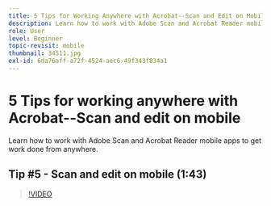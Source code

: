 ```yaml
---
title: 5 Tips for Working Anywhere with Acrobat--Scan and Edit on Mobile
description: Learn how to work with Adobe Scan and Acrobat Reader mobile apps to get work done from anywhere
role: User
level: Beginner
topic-revisit: mobile
thumbnail: 34511.jpg
exl-id: 6da76aff-a72f-4524-aec6-49f343f834a1
---
```

# 5 Tips for working anywhere with Acrobat--Scan and edit on mobile

Learn how to work with Adobe Scan and Acrobat Reader mobile apps to get work done from anywhere.

## Tip #5 - Scan and edit on mobile (1:43)

>[!VIDEO](https://video.tv.adobe.com/v/34511?quality=12&learn=on&hidetitle=true)
